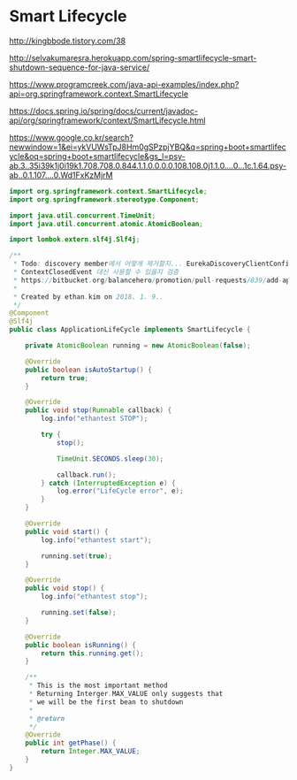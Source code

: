 # Smart Lifecycle











http://kingbbode.tistory.com/38

http://selvakumaresra.herokuapp.com/spring-smartlifecycle-smart-shutdown-sequence-for-java-service/

https://www.programcreek.com/java-api-examples/index.php?api=org.springframework.context.SmartLifecycle

https://docs.spring.io/spring/docs/current/javadoc-api/org/springframework/context/SmartLifecycle.html

https://www.google.co.kr/search?newwindow=1&ei=ykVUWsTpJ8Hm0gSPzpjYBQ&q=spring+boot+smartlifecycle&oq=spring+boot+smartlifecycle&gs_l=psy-ab.3..35i39k1j0i19k1.708.708.0.844.1.1.0.0.0.0.108.108.0j1.1.0....0...1c.1.64.psy-ab..0.1.107....0.Wd1FxKzMjrM



```java
import org.springframework.context.SmartLifecycle;
import org.springframework.stereotype.Component;

import java.util.concurrent.TimeUnit;
import java.util.concurrent.atomic.AtomicBoolean;

import lombok.extern.slf4j.Slf4j;

/**
 * Todo: discovery member에서 어떻게 제거할지... EurekaDiscoveryClientConfiguration 참고
 * ContextClosedEvent 대신 사용할 수 있을지 검증
 * https://bitbucket.org/balancehero/promotion/pull-requests/839/add-application-context-close-sqs-listener/diff 내용 체크
 *
 * Created by ethan.kim on 2018. 1. 9..
 */
@Component
@Slf4j
public class ApplicationLifeCycle implements SmartLifecycle {

    private AtomicBoolean running = new AtomicBoolean(false);

    @Override
    public boolean isAutoStartup() {
        return true;
    }

    @Override
    public void stop(Runnable callback) {
        log.info("ethantest STOP");

        try {
            stop();

            TimeUnit.SECONDS.sleep(30);

            callback.run();
        } catch (InterruptedException e) {
            log.error("LifeCycle error", e);
        }
    }

    @Override
    public void start() {
        log.info("ethantest start");

        running.set(true);
    }

    @Override
    public void stop() {
        log.info("ethantest stop");

        running.set(false);
    }

    @Override
    public boolean isRunning() {
        return this.running.get();
    }

    /**
     * This is the most important method
     * Returning Interger.MAX_VALUE only suggests that
     * we will be the first bean to shutdown
     *
     * @return
     */
    @Override
    public int getPhase() {
        return Integer.MAX_VALUE;
    }
}
```

